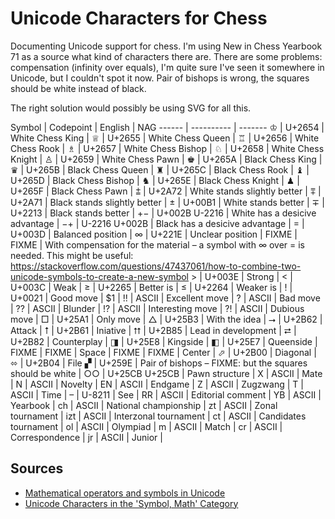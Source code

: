 # Unicode Characters for Chess

Documenting Unicode support for chess. I'm using New in Chess Yearbook
71 as a source what kind of characters there are. There are some
problems: compensation (infinity over equals), I'm quite sure I've seen
it somewhere in Unicode, but I couldn't spot it now. Pair of bishops is
wrong, the squares should be white instead of black.

The right solution would possibly be using SVG for all this.

Symbol | Codepoint | English | NAG
------ | ---------- | -------
&#x2654; | U+2654 | White Chess King |
&#x2655; | U+2655 | White Chess Queen |
&#x2656; | U+2656 | White Chess Rook |
&#x2657; | U+2657 | White Chess Bishop |
&#x2658; | U+2658 | White Chess Knight |
&#x2659; | U+2659 | White Chess Pawn |
&#x265A; | U+265A | Black Chess King |
&#x265B; | U+265B | Black Chess Queen |
&#x265C; | U+265C | Black Chess Rook |
&#x265D; | U+265D | Black Chess Bishop |
&#x265E; | U+265E | Black Chess Knight |
&#x265F; | U+265F | Black Chess Pawn |
&#x2a72; | U+2A72 | White stands slightly better |
&#x2a71; | U+2A71 | Black stands slightly better |
&#xb1; | U+00B1 | White stands better |
&#x2213; | U+2213 | Black stands better |
+&#x2212; | U+002B U-2216 | White has a desicive advantage |
&#x2212;+ |  U-2216 U+002B | Black has a desicive advantage |
= | U+003D | Balanced position |
&#x221e; | U+221E | Unclear position |
FIXME | FIXME | With compensation for the material – a symbol with &#x221e; over = is needed. This might be useful: https://stackoverflow.com/questions/47437061/how-to-combine-two-unicode-symbols-to-create-a-new-symbol
&gt; | U+003E | Strong |
&lt; | U+003C | Weak |
&#x2265; | U+2265 | Better is |
&#x2264; | U+2264 | Weaker is |
! | U+0021 | Good move | $1 |
!! | ASCII | Excellent move |
? | ASCII | Bad move |
?? | ASCII | Blunder |
!? | ASCII | Interesting move |
?! | ASCII | Dubious move |
&#x25A1; | U+25A1 | Only move |
&#x25B3; | U+25B3 | With the idea |
&#x2B62; | U+2B62 | Attack |
&#x2B61; | U+2B61 | Iniative |
&#x2B85; | U+2B85 | Lead in development |
&#x2B82; | U+2B82 | Counterplay |
&#x25E8; | U+25E8 | Kingside |
&#x25E7; | U+25E7 | Queenside |
FIXME | FIXME | Space |
FIXME | FIXME | Center |
&#x2B00; | U+2B00 | Diagonal |
&#x2B04; | U+2B04 | File
&#x259E; | U+259E | Pair of bishops – FIXME: but the squares should be white |
&#x25CB;&#x25CB; | U+25CB U+25CB | Pawn structure |
X | ASCII | Mate |
N | ASCII | Novelty |
EN | ASCII | Endgame |
Z | ASCII | Zugzwang |
T | ASCII | Time |
– | U-8211 | See |
RR | ASCII | Editorial comment |
YB | ASCII | Yearbook |
ch | ASCII | National championship |
zt | ASCII | Zonal tournament |
izt | ASCII | Interzonal tournament |
ct | ASCII | Candidates tournament |
ol | ASCII | Olympiad |
m | ASCII | Match |
cr | ASCII | Correspondence |
jr | ASCII | Junior |

## Sources

* [Mathematical operators and symbols in Unicode](https://en.wikipedia.org/wiki/Mathematical_operators_and_symbols_in_Unicode)
* [Unicode Characters in the 'Symbol, Math' Category](http://www.fileformat.info/info/unicode/category/Sm/list.htm)
